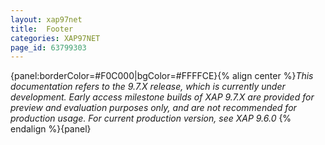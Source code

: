 ```yaml
---
layout: xap97net
title:  Footer
categories: XAP97NET
page_id: 63799303
---
```


{panel:borderColor=#F0C000|bgColor=#FFFFCE}{% align center %}*This documentation refers to the 9.7.X release, which is currently under development. Early access milestone builds of XAP 9.7.X are provided for preview and evaluation purposes only, and are not recommended for production usage. For current production version, see XAP 9.6.0* {% endalign %}{panel}